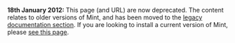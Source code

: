 **18th January 2012:** This page (and URL) are now deprecated. The content relates to older versions of Mint, and has been moved to the [legacy documentation section](documentation-installguide-legacy-deploy-install-mint). If you are looking to install a current version of Mint, please [see this page](documentation-installguide-current-demo).